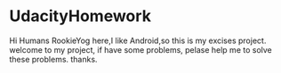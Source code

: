 # UdacityHomework
Hi Humans RookieYog here,I like Android,so this is my excises project. welcome to my project, if have some problems, pelase help me to solve these problems. thanks.
